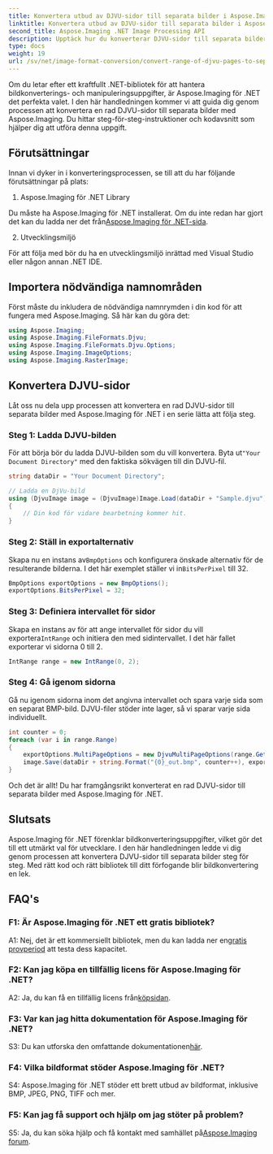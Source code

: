 ```yaml
---
title: Konvertera utbud av DJVU-sidor till separata bilder i Aspose.Imaging för .NET
linktitle: Konvertera utbud av DJVU-sidor till separata bilder i Aspose.Imaging för .NET
second_title: Aspose.Imaging .NET Image Processing API
description: Upptäck hur du konverterar DJVU-sidor till separata bilder med Aspose.Imaging för .NET. Steg-för-steg-guide, kodexempel och vanliga frågor tillhandahålls.
type: docs
weight: 19
url: /sv/net/image-format-conversion/convert-range-of-djvu-pages-to-separate-images/
---
```

Om du letar efter ett kraftfullt .NET-bibliotek för att hantera bildkonverterings- och manipuleringsuppgifter, är Aspose.Imaging för .NET det perfekta valet. I den här handledningen kommer vi att guida dig genom processen att konvertera en rad DJVU-sidor till separata bilder med Aspose.Imaging. Du hittar steg-för-steg-instruktioner och kodavsnitt som hjälper dig att utföra denna uppgift.

## Förutsättningar

Innan vi dyker in i konverteringsprocessen, se till att du har följande förutsättningar på plats:

1. Aspose.Imaging för .NET Library

 Du måste ha Aspose.Imaging för .NET installerat. Om du inte redan har gjort det kan du ladda ner det från[Aspose.Imaging för .NET-sida](https://releases.aspose.com/imaging/net/).

2. Utvecklingsmiljö

För att följa med bör du ha en utvecklingsmiljö inrättad med Visual Studio eller någon annan .NET IDE.

## Importera nödvändiga namnområden

Först måste du inkludera de nödvändiga namnrymden i din kod för att fungera med Aspose.Imaging. Så här kan du göra det:

```csharp
using Aspose.Imaging;
using Aspose.Imaging.FileFormats.Djvu;
using Aspose.Imaging.FileFormats.Djvu.Options;
using Aspose.Imaging.ImageOptions;
using Aspose.Imaging.RasterImage;
```

## Konvertera DJVU-sidor

Låt oss nu dela upp processen att konvertera en rad DJVU-sidor till separata bilder med Aspose.Imaging för .NET i en serie lätta att följa steg.

### Steg 1: Ladda DJVU-bilden

 För att börja bör du ladda DJVU-bilden som du vill konvertera. Byta ut`"Your Document Directory"` med den faktiska sökvägen till din DJVU-fil.

```csharp
string dataDir = "Your Document Directory";

// Ladda en DjVu-bild
using (DjvuImage image = (DjvuImage)Image.Load(dataDir + "Sample.djvu"))
{
    // Din kod för vidare bearbetning kommer hit.
}
```

### Steg 2: Ställ in exportalternativ

Skapa nu en instans av`BmpOptions` och konfigurera önskade alternativ för de resulterande bilderna. I det här exemplet ställer vi in`BitsPerPixel` till 32.

```csharp
BmpOptions exportOptions = new BmpOptions();
exportOptions.BitsPerPixel = 32;
```

### Steg 3: Definiera intervallet för sidor

 Skapa en instans av för att ange intervallet för sidor du vill exportera`IntRange` och initiera den med sidintervallet. I det här fallet exporterar vi sidorna 0 till 2.

```csharp
IntRange range = new IntRange(0, 2);
```

### Steg 4: Gå igenom sidorna

Gå nu igenom sidorna inom det angivna intervallet och spara varje sida som en separat BMP-bild. DJVU-filer stöder inte lager, så vi sparar varje sida individuellt.

```csharp
int counter = 0;
foreach (var i in range.Range)
{
    exportOptions.MultiPageOptions = new DjvuMultiPageOptions(range.GetArrayOneItemFromIndex(counter));
    image.Save(dataDir + string.Format("{0}_out.bmp", counter++), exportOptions);
}
```

Och det är allt! Du har framgångsrikt konverterat en rad DJVU-sidor till separata bilder med Aspose.Imaging för .NET.

## Slutsats

Aspose.Imaging för .NET förenklar bildkonverteringsuppgifter, vilket gör det till ett utmärkt val för utvecklare. I den här handledningen ledde vi dig genom processen att konvertera DJVU-sidor till separata bilder steg för steg. Med rätt kod och rätt bibliotek till ditt förfogande blir bildkonvertering en lek.

## FAQ's

### F1: Är Aspose.Imaging för .NET ett gratis bibliotek?

 A1: Nej, det är ett kommersiellt bibliotek, men du kan ladda ner en[gratis provperiod](https://releases.aspose.com/) att testa dess kapacitet.

### F2: Kan jag köpa en tillfällig licens för Aspose.Imaging för .NET?

 A2: Ja, du kan få en tillfällig licens från[köpsidan](https://purchase.aspose.com/temporary-license/).

### F3: Var kan jag hitta dokumentation för Aspose.Imaging för .NET?

 S3: Du kan utforska den omfattande dokumentationen[här](https://reference.aspose.com/imaging/net/).

### F4: Vilka bildformat stöder Aspose.Imaging för .NET?

S4: Aspose.Imaging för .NET stöder ett brett utbud av bildformat, inklusive BMP, JPEG, PNG, TIFF och mer.

### F5: Kan jag få support och hjälp om jag stöter på problem?

 S5: Ja, du kan söka hjälp och få kontakt med samhället på[Aspose.Imaging forum](https://forum.aspose.com/).